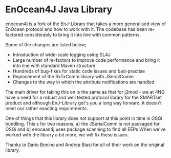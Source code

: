 # EnOcean4J Java Library #
enocean4j is a fork of the EnJ-Library that takes a more generalised view of EnOcean protocol and how to work with it.
The codebase has been re-factored considerably to bring it into line with common patterns.

Some of the changes are listed below;

* Introduction of wide-scale logging using SL4J
* Large number of re-factors to improve code performance and bring it into line with standard Maven structure
* Hundreds of bug-fixes for static code issues and bad-practise
* Replacement of the RxTxComm library with JSerialComm
* Changes to the way in which the attribute notifications are handled

The main driver for taking this on is the same as that for j2mod - we at 4NG have a need for a robust and well tested protocol library for the SMARTset product and 
although EnJ-Library get's you a long way forward, it doesn't meet our rather exacting requirements.

One of things that this library does not support at this point in time is OSGi bundling. This s for two reasons; a) the JSerialComm is not packaged for OSGi and b) enocean4j uses package scanning to find all EEPs
When we've worked with the library a bit more, we will fix these issues.

Thanks to Dario Bonino and Andrea Biasi for all of their work on the original library.